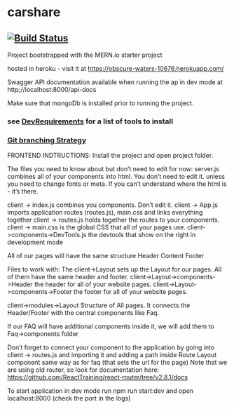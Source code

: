 # carshare
[![Build Status](https://travis-ci.org/carshareadm/carshare.svg?branch=master)](https://travis-ci.org/carshareadm/carshare)
---

Project bootstrapped with the MERN.io starter project

hosted in heroku - visit it at https://obscure-waters-10676.herokuapp.com/

Swagger API documentation available when running the ap in dev mode at http;//localhost:8000/api-docs

Make sure that mongoDb is installed prior to running the project.

### see [DevRequirements](./DevRequirements.md) for a list of tools to install

### [Git branching Strategy](./GitBranching.md)


FRONTEND INDTRUCTIONS:
Install the project and open project folder.

The files you need to know about but don’t need to edit for now:
server.js combines all of your components into html. You don’t need to edit it. unless you need to change fonts or meta. If you can’t understand where the html is - it’s there.

client -> index.js combines you components. Don’t edit it.
client -> App.js imports application routes (routes.js), main.css and links everything together
client -> routes.js  holds together the routes to your components. 
client -> main.css is the global CSS that all of your pages use.
client->components->DevTools.js the devtools that show on the right in development mode

All of our pages will have the same structure
Header
Content
Footer

Files to work with:
The client->Layout sets up the Layout for our pages. All of them have the same header and footer.
client->Layout->components->Header the header for all of your website pages.
client->Layout->components->Footer the footer for all of your website pages.

client->modules->Layout
Structure of All pages. It connects the Header/Footer with the central components like Faq.

If our FAQ will have additional components inside it, we will add them to Faq->components folder

Don’t forget to connect your component to the application by going into client -> routes.js  and importing it and adding a path inside Route Layout component same way as for faq (that sets the url for the page)
Note that we are using old router, so look for documentation here: https://github.com/ReactTraining/react-router/tree/v2.8.1/docs


To start application in dev mode run
npm run start:dev 
and open localhost:8000 (check the port in the logs)

